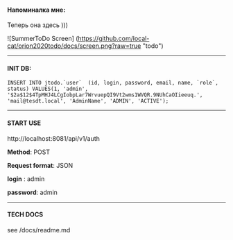 #### Напоминалка мне:

Теперь она здесь )))

![SummerToDo Screen]
(https://github.com/local-cat/orion2020todo/docs/screen.png?raw=true "todo")

___

#### INIT DB:
``INSERT INTO jtodo.`user` 
(id, login, password, email, name, `role`, status)
 VALUES(1, 'admin', '$2a$12$4TpMHJ4LCgIobpLar7WrvuepQI9Vt2wms1WVQR.9NUhCaOIieeuq.', 'mail@tesdt.local', 'AdminName', 'ADMIN', 'ACTIVE');
``
___

#### START USE 

http://localhost:8081/api/v1/auth

**Method**: POST

**Request format**: JSON

**login** : admin

**password**: admin

____

#### TECH DOCS

see /docs/readme.md
